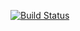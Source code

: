 [![Build Status](https://travis-ci.org/Sbitneva/Task12.svg?branch=master)](https://travis-ci.org/Sbitneva/Task12)